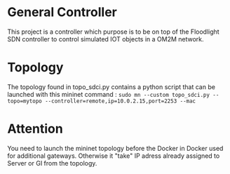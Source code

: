# General Controller

This project is a controller which purpose is to be on top of the Floodlight SDN controller to control simulated IOT objects in a OM2M network.


# Topology

The topology found in topo_sdci.py contains a python script that can be launched with this mininet command :
`sudo mn --custom topo_sdci.py --topo=mytopo --controller=remote,ip=10.0.2.15,port=2253 --mac`



# Attention
You need to launch the mininet topology before the Docker in Docker used for additional gateways. Otherwise it "take" IP adress already assigned to Server or GI from the topology.
